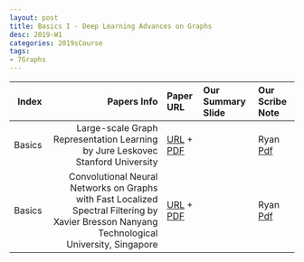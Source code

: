 ```yaml
---
layout: post
title: Basics I - Deep Learning Advances on Graphs 
desc: 2019-W1
categories: 2019sCourse
tags:
- 7Graphs
---
```





| Index | Papers Info | Paper URL| Our Summary Slide |Our Scribe Note |
| -----: | -------------------------------: | :----- | :----- | :----- | 
| Basics |  Large-scale Graph Representation Learning  by Jure Leskovec Stanford University  |  [URL](http://www.ipam.ucla.edu/abstract/?tid=14555&pcode=DLT2018) + [PDF](https://papers.nips.cc/paper/6703-inductive-representation-learning-on-large-graphs.pdf) |  | Ryan [Pdf]() | 
| Basics  | Convolutional Neural Networks on Graphs with Fast Localized Spectral Filtering by Xavier Bresson Nanyang Technological University, Singapore   |  [URL](http://www.ipam.ucla.edu/abstract/?tid=14506&pcode=DLT2018) + [PDF](http://helper.ipam.ucla.edu/publications/dlt2018/dlt2018_14506.pdf) |  | Ryan [Pdf]() | 


